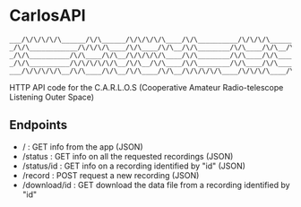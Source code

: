 # CarlosAPI

```
___/\/\/\/\/\______/\/\______/\/\/\/\/\____/\/\__________/\/\/\/\______/\/\/\/\/\_
_/\/\____________/\/\/\/\____/\/\____/\/\__/\/\________/\/\____/\/\__/\/\_________
_/\/\__________/\/\____/\/\__/\/\/\/\/\____/\/\________/\/\____/\/\____/\/\/\/\___
_/\/\__________/\/\/\/\/\/\__/\/\__/\/\____/\/\________/\/\____/\/\__________/\/\_
___/\/\/\/\/\__/\/\____/\/\__/\/\____/\/\__/\/\/\/\/\____/\/\/\/\____/\/\/\/\/\___

```

HTTP API code for the C.A.R.L.O.S (Cooperative Amateur Radio-telescope Listening Outer Space)

## Endpoints

* / : GET info from the app (JSON)
* /status : GET info on all the requested recordings (JSON)
* /status/id : GET info on a recording identified by "id" (JSON)
* /record : POST request a new recording (JSON)
* /download/id : GET download the data file from a recording identified by "id"


